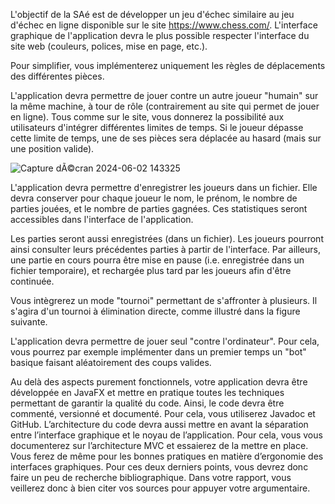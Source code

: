 L'objectif de la SAé est de développer un jeu d'échec similaire au jeu d'échec en ligne disponible sur le site https://www.chess.com/. L'interface graphique de l'application devra le plus possible respecter l'interface du site web (couleurs, polices, mise en page, etc.).

Pour simplifier, vous implémenterez uniquement les règles de déplacements des différentes pièces. 

L'application devra permettre de jouer contre un autre joueur "humain" sur la même machine, à tour de rôle (contrairement au site qui permet de jouer en ligne). Tous comme sur le site, vous donnerez la possibilité aux utilisateurs d'intégrer différentes limites de temps. Si le joueur dépasse cette limite de temps, une de ses pièces sera déplacée au hasard (mais sur une position valide).

![Capture dÃ©cran 2024-06-02 143325](https://github.com/TAMINE-Cyril-2326104b/SAES2.01-JINGA_GRIMAUD_GUILLERM_TAMINE/assets/146132293/29b8d7aa-93bf-43ec-88dc-6c25baacd5e4)

L'application devra permettre d'enregistrer les joueurs dans un fichier. Elle devra conserver pour chaque joueur le nom, le prénom, le nombre de parties jouées, et le nombre de parties gagnées. Ces statistiques seront accessibles dans l'interface de l'application.

Les parties seront aussi enregistrées (dans un fichier). Les joueurs pourront ainsi consulter leurs précédentes parties à partir de l'interface. Par ailleurs, une partie en cours pourra  être mise en pause (i.e. enregistrée dans un fichier temporaire), et rechargée plus tard par les joueurs afin d'être continuée. 

Vous intègrerez un mode "tournoi" permettant de s'affronter à plusieurs. Il s'agira d'un tournoi à élimination directe, comme illustré dans la figure suivante.

L'application devra permettre de jouer seul "contre l'ordinateur". Pour cela, vous pourrez par exemple implémenter dans un premier temps un "bot" basique faisant aléatoirement des coups valides.

Au delà des aspects purement fonctionnels, votre application devra être développée en JavaFX et mettre en pratique toutes les techniques permettant de garantir la qualité du code. Ainsi, le code devra être commenté, versionné et documenté. Pour cela, vous utiliserez Javadoc et GitHub. L’architecture du code devra aussi mettre en avant la séparation entre l’interface graphique et le noyau de l’application. Pour cela, vous vous documenterez sur l’architecture MVC et essaierez de la mettre en place. Vous ferez de même pour les bonnes pratiques en matière d’ergonomie des interfaces graphiques. Pour ces deux derniers points, vous devrez donc faire un peu de recherche bibliographique. 
Dans votre rapport, vous veillerez donc à bien citer vos sources pour appuyer votre argumentaire.
